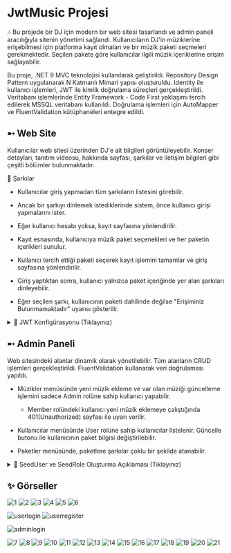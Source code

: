 # JwtMusic Projesi

🎶  Bu projede bir DJ için modern bir web sitesi tasarlandı ve admin paneli aracılığıyla sitenin yönetimi sağlandı. Kullanıcıların DJ'in müziklerine erişebilmesi için platforma kayıt olmaları ve bir müzik paketi seçmeleri gerekmektedir. Seçilen pakete göre kullanıcılar ilgili müzik içeriklerine erişim sağlayabilir.

Bu proje, .NET 9 MVC teknolojisi kullanılarak geliştirildi. Repository Design Pattern uygulanarak N Katmanlı Mimari yapısı oluşturuldu. Identity ile kullanıcı işlemleri, JWT ile kimlik doğrulama süreçleri gerçekleştirildi.
Veritabanı işlemlerinde Entity Framework - Code First yaklaşımı tercih edilerek MSSQL veritabanı kullanıldı.
Doğrulama işlemleri için AutoMapper ve FluentValidation kütüphaneleri entegre edildi.

## ➸ Web Site

Kullanıcılar web sitesi üzerinden DJ'e ait bilgileri görüntüleyebilir.
Konser detayları, tanıtım videosu, hakkında sayfası, şarkılar ve iletişim bilgileri gibi çeşitli bölümler bulunmaktadır.

🎵 Şarkılar

   * Kullanıcılar giriş yapmadan tüm şarkıların listesini görebilir.

   * Ancak bir şarkıyı dinlemek istediklerinde sistem, önce kullanıcı girişi yapmalarını ister.

   * Eğer kullanıcı hesabı yoksa, kayıt sayfasına yönlendirilir.

   * Kayıt esnasında, kullanıcıya müzik paket seçenekleri ve her paketin içerikleri sunulur.

   * Kullanıcı tercih ettiği paketi seçerek kayıt işlemini tamamlar ve giriş sayfasına yönlendirilir.

   * Giriş yaptıktan sonra, kullanıcı yalnızca paket içeriğinde yer alan şarkıları dinleyebilir.

   * Eğer seçilen şarkı, kullanıcının paketi dahilinde değilse "Erişiminiz Bulunmamaktadır" uyarısı gösterilir.

 <details>

<summary>📌 JWT Konfigürasyonu (Tıklayınız) </summary>
   
> 
> 
> 1. Kullanıcının paket doğrulamasını yapabilmek için kullanıcı giriş işlemini gerçekleştirdiğinde JwtTokenHelper sınıfı ile Jwt Token üretilir ve bu token içerisinde kullanıcının paket bilgisi tutulur.
>
> 2. Token, tarayıcıya (örneğin localStorage) kaydedilir ve her istekte sunucuya gönderilir.
>
> 3. Kullanıcı bir şarkıya tıkladığında tarayıcıdan token alınır.
>
> 4. Token içerisinden kullanıcının Paket ID'si çözülür.
>
> 5. İlgili şarkının hangi pakete ait olduğu veritabanından alınır.
>
> 6. Şarkının ait olduğu paket ID ile token'daki paket ID karşılaştırılır.
>> Eğer eşleşiyorsa: şarkı çalınır.
>>
>> Eğer eşleşmiyorsa: kullanıcıya "Pakete dahil olmayan şarkı." uyarısı verilir.
> 
> 7. Her şarkı dinleme isteği Bearer Token ile doğrulanır.
>
> 8. Token doğrulama sırasında süresi geçmiş veya geçersiz token varsa kullanıcı erişemez.
> 
> 🧱 Kullanılan Yapılar
>> JwtTokenHelper sınıfı token üretme ve doğrulama işlemlerini yönetir.
>>
>> SongAccessController üzerinden şarkı çalma istekleri karşılanır ve erişim yetkileri kontrol edilir.
>>
>> UserLoginController kullanıcı girişi sonrası token üretimini ve yönlendirmeyi sağlar.
>>
</details>


## ➸ Admin Paneli

Web sitesindeki alanlar dinamik olarak yönetilebilir. Tüm alanların CRUD işlemleri gerçekleştirildi. FluentValidation kullanarak veri doğrulaması yapıldı.

* Müzikler menüsünde yeni müzik ekleme ve var olan müziği güncelleme işlemini sadece Admin rolüne sahip kullanıcı yapabilir.
 
   * Member rolündeki kullanıcı yeni müzik eklemeye çalıştığında 401(Unauthorized) sayfası ile uyarı verilir.
 
* Kullanıcılar menüsünde User rolüne sahip kullanıcılar listelenir. Güncelle butonu ile kullanıcının paket bilgisi değiştirilebilir.

* Paketler menüsünde, paketlere şarkılar çoklu bir şekilde atanabilir.


<details>
  
<summary>📌 SeedUser ve SeedRole Oluşturma Açıklaması (Tıklayınız) </summary>

>
> 1. Admin paneli için Admin ve Member kullanıcıları SeedData yöntemiyle oluşturuldu. 
>
> 2. Bu projede uygulama ilk başlatıldığında bazı ön tanımlı roller ve örnek kullanıcılar oluşturulmaktadır. Bu işlemler, sistemin düzgün çalışabilmesi ve test amaçlı kullanımlar için gereklidir.

>> * SeedRoles.InitializeAsync() metodu şunları yapar:
  >>
  >>    * Tanımlı roller: "Admin", "Member", "User"
  >>
  >>    * Her rol için sistemde mevcut olup olmadığı kontrol edilir.
  >>
  >>    * Eğer rol yoksa, RoleManager yardımıyla oluşturulur.
  >> 
  >>    * 💡 Amaç: Uygulamada rol bazlı yetkilendirme yapılabilmesi için gerekli rollerin önceden tanımlanması.
>>
>> * CreateAdminUserAsync()
>>   
>>   * Eğer admin mail adresine sahip kullanıcı yoksa:
>>
>>   * Yeni bir admin kullanıcı (admin) oluşturulur.
>>
>>    * Şifre: "Admin123!"
>>
>>   * Bu kullanıcıya "Admin" rolü atanır.
>>
>> * CreateMemberUserAsync()
>>
>>   * Eğer member mail adresine sahip kullanıcı yoksa:
>>
>>   * Yeni bir üye kullanıcı (member) oluşturulur.
>>
>>   * Şifre: "Member123!"
>>
>>   * Bu kullanıcıya "Member" rolü atanır.
>> 
>>   * 💡 Amaç: Sistem başlatıldığında örnek kullanıcıların sisteme giriş yapabilmesini ve rol tabanlı testlerin yapılabilmesini sağlamak.
>>
>> * Bu yapı sayesinde:
>>
>>    * Rol tabanlı erişim sistemi önceden hazır hâle gelir.
>>
>>    * Geliştirme/test sürecinde kullanıcı oluşturma zahmeti ortadan kalkar.
</details>

## ✨ Görseller

![1](https://github.com/user-attachments/assets/9b79344f-9edf-4361-9d74-fbee79c6cad0)
![2](https://github.com/user-attachments/assets/a5276694-f07c-4dbc-96c6-a94ce1988449)
![3](https://github.com/user-attachments/assets/f8e9e648-fdb3-4964-91d9-8883e8450171)
![4](https://github.com/user-attachments/assets/978fe54c-5292-4d7b-8141-7d4edaf3f9d0)
![5](https://github.com/user-attachments/assets/72f48b03-253a-4eb1-a14c-29006e61602a)
![6](https://github.com/user-attachments/assets/7ada8b4d-1a97-438a-97ef-b10a2a388a87)

![userlogin](https://github.com/user-attachments/assets/578d9d7f-5331-424a-9610-39fde41dd535)
![userregister](https://github.com/user-attachments/assets/b66ee67a-17f2-43b6-ba57-c894bd2d4bf6)

![adminlogin](https://github.com/user-attachments/assets/d357450e-da01-4c23-99c3-c6d64f4d885c)

![7](https://github.com/user-attachments/assets/29048eab-f6f9-438a-bbcc-22e94190d852)
![8](https://github.com/user-attachments/assets/bb50a323-8c25-4a39-a709-a7d27679a783)
![9](https://github.com/user-attachments/assets/7eaea1da-546b-41c7-bbdd-b91a25a35056)
![10](https://github.com/user-attachments/assets/804876b8-f7dd-4c97-ab4f-b2d342be7d80)
![11](https://github.com/user-attachments/assets/02976127-593c-4b4d-a0e7-49e2cf0b8b2c)
![12](https://github.com/user-attachments/assets/ae3d930c-b863-4149-9c2a-e8fa10ca09c5)
![13](https://github.com/user-attachments/assets/17326f96-d4c0-4ea3-b26a-28a98ef41d4a)
![14](https://github.com/user-attachments/assets/162712dd-f31e-49b1-85e6-691c761f0821)
![15](https://github.com/user-attachments/assets/c384edbc-d8df-4191-b51f-5e3c20b57dec)
![16](https://github.com/user-attachments/assets/da55823a-ac6d-48e9-a1ec-d67eddf28e2e)
![17](https://github.com/user-attachments/assets/d3321455-7866-4f21-b1f4-a97edb121c25)
![18](https://github.com/user-attachments/assets/1f07f209-89df-4b88-8c30-c0852fd031c6)
![19](https://github.com/user-attachments/assets/116eef54-964d-4bdf-b2c4-6f87cd24a4c4)
![20](https://github.com/user-attachments/assets/7ed97fdf-4d3c-4720-9b3e-9346cec6a9d1)
![21](https://github.com/user-attachments/assets/e0cd78ed-52b7-4ad9-8be5-a2213f327e05)







